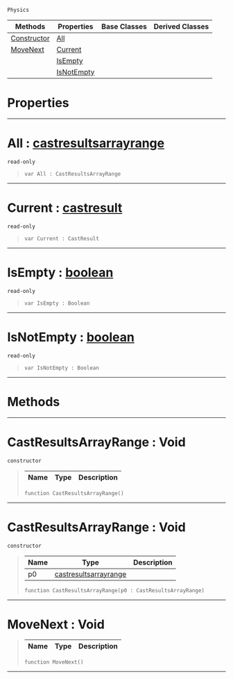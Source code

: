  `Physics`

|Methods|Properties|Base Classes|Derived Classes|
|---|---|---|---|
|[ Constructor](https://github.com/zeroengineteam/ZeroDocs/code_reference/class_reference/castresultsarrayrange.markdown#castresultsarrayrange-vo)|[ All](https://github.com/zeroengineteam/ZeroDocs/code_reference/class_reference/castresultsarrayrange.markdown#all-zero-engine-document)| | |
|[ MoveNext](https://github.com/zeroengineteam/ZeroDocs/code_reference/class_reference/castresultsarrayrange.markdown#movenext-void)|[ Current](https://github.com/zeroengineteam/ZeroDocs/code_reference/class_reference/castresultsarrayrange.markdown#current-zero-engine-docu)| | |
| |[ IsEmpty](https://github.com/zeroengineteam/ZeroDocs/code_reference/class_reference/castresultsarrayrange.markdown#isempty-zero-engine-docu)| | |
| |[ IsNotEmpty](https://github.com/zeroengineteam/ZeroDocs/code_reference/class_reference/castresultsarrayrange.markdown#isnotempty-zero-engine-d)| | |


 #  Properties


---  
 #  All : [castresultsarrayrange](https://github.com/zeroengineteam/ZeroDocs/code_reference/class_reference/castresultsarrayrange.markdown)

 `read-only`

> 
> ``` lang=cpp, name=Zilch
> var All : CastResultsArrayRange


---  
 #  Current : [castresult](https://github.com/zeroengineteam/ZeroDocs/code_reference/class_reference/castresult.markdown)

 `read-only`

> 
> ``` lang=cpp, name=Zilch
> var Current : CastResult


---  
 #  IsEmpty : [boolean](https://github.com/zeroengineteam/ZeroDocs/code_reference/zilch_base_types/boolean.markdown)

 `read-only`

> 
> ``` lang=cpp, name=Zilch
> var IsEmpty : Boolean


---  
 #  IsNotEmpty : [boolean](https://github.com/zeroengineteam/ZeroDocs/code_reference/zilch_base_types/boolean.markdown)

 `read-only`

> 
> ``` lang=cpp, name=Zilch
> var IsNotEmpty : Boolean


---  
 #  Methods


---  
 #  CastResultsArrayRange : Void

 `constructor`

> 
> |Name|Type|Description|
> |---|---|---|
> ``` lang=cpp, name=Zilch
> function CastResultsArrayRange()
> ``` 


---  
 #  CastResultsArrayRange : Void

 `constructor`

> 
> |Name|Type|Description|
> |---|---|---|
> |p0|[castresultsarrayrange](https://github.com/zeroengineteam/ZeroDocs/code_reference/class_reference/castresultsarrayrange.markdown)| |
> ``` lang=cpp, name=Zilch
> function CastResultsArrayRange(p0 : CastResultsArrayRange)
> ``` 


---  
 #  MoveNext : Void

> 
> |Name|Type|Description|
> |---|---|---|
> ``` lang=cpp, name=Zilch
> function MoveNext()
> ``` 


---  
 

 